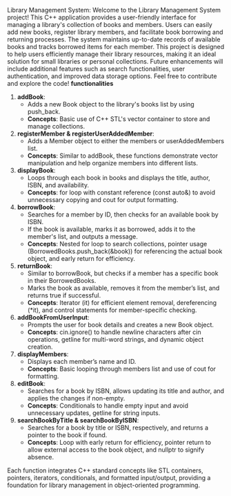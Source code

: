 Library Management System:
Welcome to the Library Management System project! This C++ application provides a user-friendly interface for managing a library's collection of books and members. Users can easily add new books, register library members, and facilitate book borrowing and returning processes. The system maintains up-to-date records of available books and tracks borrowed items for each member. This project is designed to help users efficiently manage their library resources, making it an ideal solution for small libraries or personal collections. Future enhancements will include additional features such as search functionalities, user authentication, and improved data storage options. Feel free to contribute and explore the code!
**functionalities**
1. **addBook**:
    - Adds a new Book object to the library's books list by using push_back.
    - **Concepts**: Basic use of C++ STL's vector container to store and manage collections.
2. **registerMember & registerUserAddedMember**:
    - Adds a Member object to either the members or userAddedMembers list.
    - **Concepts**: Similar to addBook, these functions demonstrate vector manipulation and help organize members into different lists.
3. **displayBook**:
    - Loops through each book in books and displays the title, author, ISBN, and availability.
    - **Concepts**: for loop with constant reference (const auto&) to avoid unnecessary copying and cout for output formatting.
4. **borrowBook**:
    - Searches for a member by ID, then checks for an available book by ISBN.
    - If the book is available, marks it as borrowed, adds it to the member's list, and outputs a message.
    - **Concepts**: Nested for loop to search collections, pointer usage (BorrowedBooks.push_back(&book)) for referencing the actual book object, and early return for efficiency.
5. **returnBook**:
    - Similar to borrowBook, but checks if a member has a specific book in their BorrowedBooks.
    - Marks the book as available, removes it from the member’s list, and returns true if successful.
    - **Concepts**: Iterator (it) for efficient element removal, dereferencing (\*it), and control statements for member-specific checking.
6. **addBookFromUserInput**:
    - Prompts the user for book details and creates a new Book object.
    - **Concepts**: cin.ignore() to handle newline characters after cin operations, getline for multi-word strings, and dynamic object creation.
7. **displayMembers**:
    - Displays each member’s name and ID.
    - **Concepts**: Basic looping through members list and use of cout for formatting.
8. **editBook**:
    - Searches for a book by ISBN, allows updating its title and author, and applies the changes if non-empty.
    - **Concepts**: Conditionals to handle empty input and avoid unnecessary updates, getline for string inputs.
9. **searchBookByTitle & searchBookByISBN**:
    - Searches for a book by title or ISBN, respectively, and returns a pointer to the book if found.
    - **Concepts**: Loop with early return for efficiency, pointer return to allow external access to the book object, and nullptr to signify absence.

Each function integrates C++ standard concepts like STL containers, pointers, iterators, conditionals, and formatted input/output, providing a foundation for library management in object-oriented programming.
